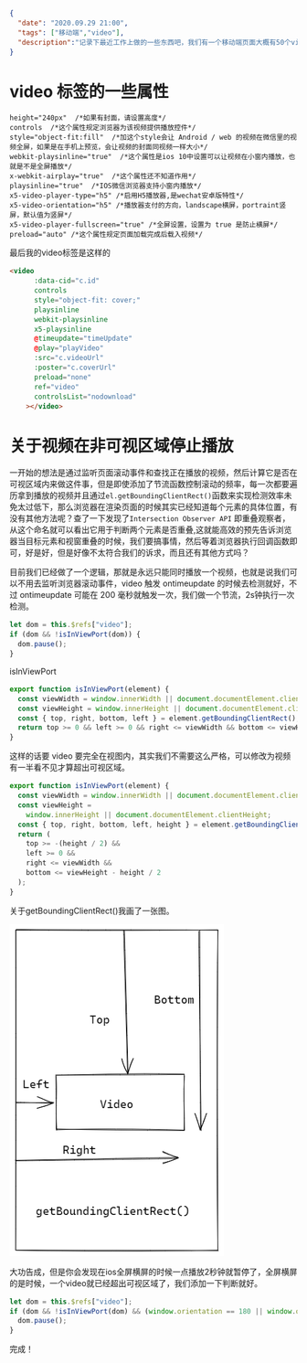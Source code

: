 ```json
{
  "date": "2020.09.29 21:00",
  "tags": ["移动端","video"],
  "description":"记录下最近工作上做的一些东西吧，我们有一个移动端页面大概有50个video视频列表，需要实现竖屏和横屏的情况下，一个正在播放的视频如果被滑动可视区域外则暂停播放。同时也列一下video标签的一些奇奇怪怪的属性，方便下次查询。"
}
```

# video 标签的一些属性
```
height="240px"  /*如果有封面，请设置高度*/
controls  /*这个属性规定浏览器为该视频提供播放控件*/
style="object-fit:fill"  /*加这个style会让 Android / web 的视频在微信里的视频全屏，如果是在手机上预览，会让视频的封面同视频一样大小*/
webkit-playsinline="true"  /*这个属性是ios 10中设置可以让视频在小窗内播放，也就是不是全屏播放*/
x-webkit-airplay="true"  /*这个属性还不知道作用*/
playsinline="true"  /*IOS微信浏览器支持小窗内播放*/
x5-video-player-type="h5" /*启用H5播放器,是wechat安卓版特性*/
x5-video-orientation="h5" /*播放器支付的方向，landscape横屏，portraint竖屏，默认值为竖屏*/
x5-video-player-fullscreen="true" /*全屏设置，设置为 true 是防止横屏*/
preload="auto" /*这个属性规定页面加载完成后载入视频*/
```

最后我的video标签是这样的

```html
<video
      :data-cid="c.id"
      controls
      style="object-fit: cover;"
      playsinline
      webkit-playsinline
      x5-playsinline
      @timeupdate="timeUpdate"
      @play="playVideo"
      :src="c.videoUrl"
      :poster="c.coverUrl"
      preload="none"
      ref="video"
      controlsList="nodownload"
    ></video>
```

# 关于视频在非可视区域停止播放

一开始的想法是通过监听页面滚动事件和查找正在播放的视频，然后计算它是否在可视区域内来做这件事，但是即使添加了节流函数控制滚动的频率，每一次都要遍历拿到播放的视频并且通过```el.getBoundingClientRect()```函数来实现检测效率未免太过低下，那么浏览器在渲染页面的时候其实已经知道每个元素的具体位置，有没有其他方法呢？查了一下发现了```Intersection Observer API``` 即重叠观察者，从这个命名就可以看出它用于判断两个元素是否重叠,这就能高效的预先告诉浏览器当目标元素和视窗重叠的时候，我们要搞事情，然后等着浏览器执行回调函数即可，好是好，但是好像不太符合我们的诉求，而且还有其他方式吗？


目前我们已经做了一个逻辑，那就是永远只能同时播放一个视频，也就是说我们可以不用去监听浏览器滚动事件，video 触发 ontimeupdate 的时候去检测就好，不过 ontimeupdate 可能在 200 毫秒就触发一次，我们做一个节流，2s钟执行一次检测。
```javascript
let dom = this.$refs["video"];
if (dom && !isInViewPort(dom)) {
  dom.pause();
}
```
isInViewPort

```javascript
export function isInViewPort(element) {
  const viewWidth = window.innerWidth || document.documentElement.clientWidth;
  const viewHeight = window.innerHeight || document.documentElement.clientHeight;
  const { top, right, bottom, left } = element.getBoundingClientRect();
  return top >= 0 && left >= 0 && right <= viewWidth && bottom <= viewHeight;
}
```
这样的话要 video 要完全在视图内，其实我们不需要这么严格，可以修改为视频有一半看不见才算超出可视区域。
```javascript
export function isInViewPort(element) {
  const viewWidth = window.innerWidth || document.documentElement.clientWidth;
  const viewHeight =
    window.innerHeight || document.documentElement.clientHeight;
  const { top, right, bottom, left, height } = element.getBoundingClientRect();
  return (
    top >= -(height / 2) &&
    left >= 0 &&
    right <= viewWidth &&
    bottom <= viewHeight - height / 2
  );
}
```
关于getBoundingClientRect()我画了一张图。

![getBoundingClientRect](./images/getBoundingClientRect.png)

大功告成，但是你会发现在ios全屏横屏的时候一点播放2秒钟就暂停了，全屏横屏的是时候，一个video就已经超出可视区域了，我们添加一下判断就好。

```javascript
let dom = this.$refs["video"];
if (dom && !isInViewPort(dom) && (window.orientation == 180 || window.orientation == 0)) {
  dom.pause();
}
```

完成！